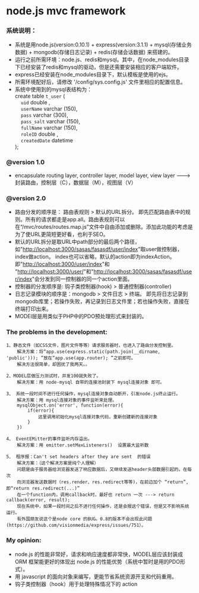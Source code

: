 node.js mvc framework
=====

### 系统说明：
- 系统是用node.js(version:0.10.1) + express(version:3.1.1) + mysql(存储业务数据) + mongodb(存储日志记录) + redis(存储会话数据) 来搭建的。
- 运行之前所需环境：node.js、redis和mysql。其中，在node_modules目录下已经安装了redis和mysql的驱动，但是还需要安装相应的客户端软件。
- express已经安装在node_modules目录下，默认模板是使用的ejs。
- 所需环境配好后，请修改  '/config/sys.config.js' 文件里相应的配置信息。
- 系统中使用到的mysql表结构为：<br />
	create table `t_user` (<br />
		&nbsp;&nbsp;&nbsp;&nbsp;`uid` double ,<br />
		&nbsp;&nbsp;&nbsp;&nbsp;`userName` varchar (150),<br />
		&nbsp;&nbsp;&nbsp;&nbsp;`pass` varchar (300),<br />
		&nbsp;&nbsp;&nbsp;&nbsp;`pass_salt` varchar (150),<br />
		&nbsp;&nbsp;&nbsp;&nbsp;`fullName` varchar (150),<br />
		&nbsp;&nbsp;&nbsp;&nbsp;`roleID` double ,<br />
		&nbsp;&nbsp;&nbsp;&nbsp;`createdDate` datetime <br />
	); 
	

### @version 1.0
- encapsulate routing layer, controller layer, model layer, view layer ---> 封装路由，控制层（C），数据层（M），视图层（V）
	
### @version 2.0
- 路由分发的顺序是： 路由表规则  >  默认的URL拆分。 即先匹配路由表中的规则。所有的请求都走是app.all。路由表规则可以在“/mvc/routes/routes.map.js”文件中自由添加或删除。添加此功能的考虑是为了使URL更简短更好看，也利于SEO。
- 默认的URL拆分是取URL中path部分的最后两个路径，如"[http://localhost:3000/sasas/fasasdf/user/index](http://localhost:3000/sasas/fasasdf/user/index)"取user做控制器，index做action。 index也可以省略，默认的action即为indexAction。即"[http://localhost:3000/user/index](http://localhost:3000/user/index)"和 "[http://localhost:3000/user/](http://localhost:3000/user/)"和"[http://localhost:3000/sasas/fasasdf/user/index](http://localhost:3000/sasas/fasasdf/user/index)"会分发到同一控制器的同一个action里面。
- 控制器的分发顺序是: 钩子类控制器(hook)  >  普通控制器(controller)
- 日志记录模块的顺序是：mongodb > 文件日志 > 终端。  即先将日志记录到mongodb库里；若操作失败，再记录到日志文件里；若也操作失败，直接在终端打印出来。
- MODEl层是用类似于PHP中的PDO预处理形式来封装的。

### The problems in the development:
	1、静态文件（如CSS文件，图片文件等等）请求服务器时，也进入了路由分发控制里。
		解决方案：将“app.use(express.static(path.join(__dirname, 'public'))); ”放在“app.use(app.router); ”之前即可。
		解决方法很简单，却困扰了我两天。。
		
	2、MODEL层做压力测试时，并发100就失败了。
		解决方案：用 node-mysql 自带的连接池封装下 mysql连接对象 即可。
		
	3、 系统一段时间不进行任何操作，mysql连接对象自动断开，引发node.js终止运行。
		解决方案：用 mysql连接对象的事件监听来处理。 
		mysqlObject.on('error', function(error){
			if(error){
				这里调用初始化mysql连接对象代码，重新创建新的连接对象
			}
		}) 
		
	4、 EventEMitter的事件监听内存溢出。
		解决方案：用 emitter.setMaxListeners()  设置最大监听数
		
	5、 程序报：Can't set headers after they are sent  的错误
		解决方案：（这个解决方案是纯个人理解）
		问题是由于服务器给浏览器发送了响应数据后，又继续发送header头部数据引起的。在每次
		向浏览器发送数据时（res.render、res.redirect等等)，在前边加个 “return”,即“return res.redirect(...)”
		在一个function内，调用callback时，最好也 return 一次 ---> return callback(error, result);
		现在系统中，如果一段时间之后不进行任何操作，还是会报这个错误，但是又不影响系统运行。
		有外国朋友说这个是node core 的BUG。0.8的版本不会出现此问题(https://github.com/visionmedia/express/issues/751）。

### My opinion:
- node.js 的性能非常好，请求和响应速度都非常快，MODEL层应该封装成 ORM 框架能更好的体现出 node.js 的性能优势（系统中暂时是用的PDO形式）。
- 用 javascript 的面向对象来编写，更能节省系统资源开支和代码重用。
- 钩子类控制器（hook）用于处理特殊情况下的 action 	
